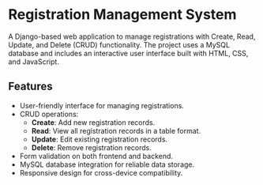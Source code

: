 # Registration Management System

A Django-based web application to manage registrations with Create, Read, Update, and Delete (CRUD) functionality. The project uses a MySQL database and includes an interactive user interface built with HTML, CSS, and JavaScript.

## Features

- User-friendly interface for managing registrations.
- CRUD operations:
  - **Create**: Add new registration records.
  - **Read**: View all registration records in a table format.
  - **Update**: Edit existing registration records.
  - **Delete**: Remove registration records.
- Form validation on both frontend and backend.
- MySQL database integration for reliable data storage.
- Responsive design for cross-device compatibility.
